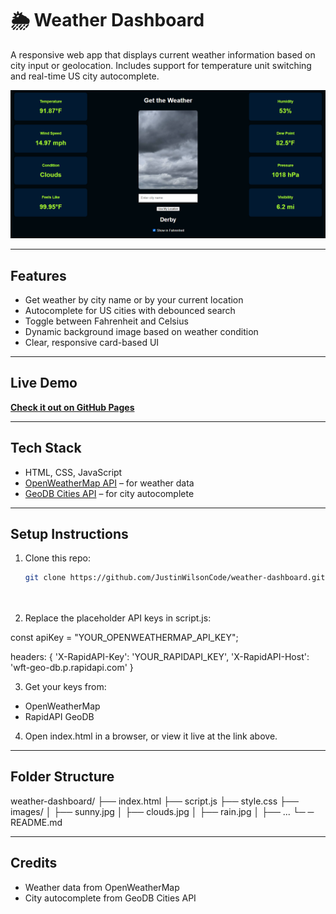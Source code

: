 # 🌦️ Weather Dashboard

A responsive web app that displays current weather information based on city input or geolocation. Includes support for temperature unit switching and real-time US city autocomplete.

![screenshot](images/screenshot.png) <!-- Optional: replace or delete if you don't have a screenshot yet -->

---

##  Features

-  Get weather by city name or by your current location
-  Autocomplete for US cities with debounced search
-  Toggle between Fahrenheit and Celsius
-  Dynamic background image based on weather condition
-  Clear, responsive card-based UI

---

##  Live Demo

 [**Check it out on GitHub Pages**](https://justinwilsoncode.github.io/weather-dashboard/)

---

##  Tech Stack

- HTML, CSS, JavaScript
- [OpenWeatherMap API](https://openweathermap.org/api) – for weather data
- [GeoDB Cities API](https://rapidapi.com/wirefreethought/api/geodb-cities/) – for city autocomplete

---

##  Setup Instructions

 1. Clone this repo:
    ```bash
    git clone https://github.com/JustinWilsonCode/weather-dashboard.git
 
 
 2. Replace the placeholder API keys in script.js:
 
 const apiKey = "YOUR_OPENWEATHERMAP_API_KEY";
 
 headers: {
   'X-RapidAPI-Key': 'YOUR_RAPIDAPI_KEY',
   'X-RapidAPI-Host': 'wft-geo-db.p.rapidapi.com'
 }
 
 3. Get your keys from:
 - OpenWeatherMap
 - RapidAPI GeoDB
 
 4. Open index.html in a browser, or view it live at the link above.
   
---

## Folder Structure

weather-dashboard/
├── index.html
├── script.js
├── style.css
├── images/
│ ├── sunny.jpg
│ ├── clouds.jpg
│ ├── rain.jpg
│ ├── ...
└─  ─ README.md

---

## Credits

- Weather data from OpenWeatherMap
- City autocomplete from GeoDB Cities API
